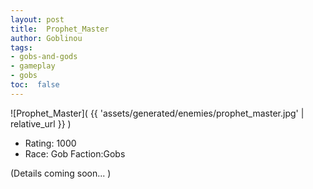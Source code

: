 ```yaml
---
layout: post
title:  Prophet_Master
author: Goblinou
tags:
- gobs-and-gods
- gameplay
- gobs
toc:  false
---
```


![Prophet_Master]( {{ 'assets/generated/enemies/prophet_master.jpg' | relative_url }} )
- Rating: 1000
- Race: Gob  Faction:Gobs

(Details coming soon... )